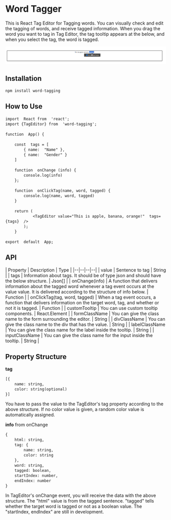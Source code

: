 # Word Tagger

This is React Tag Editor for Tagging words. You can visually check and edit the tagging of words, and receive tagged information.
When you drag the word you want to tag in Tag Editor, the tag tooltip appears at the below, and when you select the tag, the word is tagged.

![img](./img/tagEditor.png)

## Installation

    npm install word-tagging


## How to Use

    import  React from  'react';
    import {TagEditor} from  'word-tagging';
    
    function  App() {
    
	    const  tags = [
	        { name:  "Name" },
	        { name:  "Gender" }
	    ]
	    
	    function  onChange (info) {
		    console.log(info)
	    };
	    
	    function  onClickTag(name, word, tagged) {
		    console.log(name, word, tagged)
	    }
	    
        return (
    		    <TagEditor value="This is apple, banana, orange!"  tags={tags}  />
    	    );
        }
    
    export  default  App;

## API

| Property | Description | Type |
|--|--|--|--|
| value | Sentence to tag | String |
| tags | Information about tags. It should be of type json and should have the below structure. | Json[] |
| onChange(info) | A function that delivers information about the tagged word whenever a tag event occurs at the value value. It is delivered according to the structure of info below. | Function |
| onClickTag(tag, word, tagged) | When a tag event occurs, a function that delivers information on the target word, tag, and whether or not it is tagged. | Function |
| customTooltip | You can use custom tooltip components. | React.Element |
| formClassName | You can give the class name to the form surrounding the editor. | String |
| divClassName | You can give the class name to the div that has the value. | String |
| labelClassName | You can give the class name for the label inside the tooltip. | String |
| inputClassName | You can give the class name for the input inside the tooltip. | String |

## Property Structure

**tag**

    [{
	    name: string,
	    color: string(optional)
    }]

  
You have to pass the value to the TagEditor's tag property according to the above structure. If no color value is given, a random color value is automatically assigned.

**info** from onChange

    {
	    html: string,
	    tag: {
		    name: string,
		    color: string
	    },
	    word: string,
	    tagged: boolean,
	    startIndex: number,
	    endIndex: number
    }

In TagEditor's onChange event, you will receive the data with the above structure. The "html" value is from the tagged sentence. "tagged" tells whether the target word is tagged or not as a boolean value.
The "startIndex, endIndex" are still in development.
